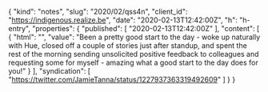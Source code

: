 {
  "kind": "notes",
  "slug": "2020/02/qss4n",
  "client_id": "https://indigenous.realize.be",
  "date": "2020-02-13T12:42:00Z",
  "h": "h-entry",
  "properties": {
    "published": [
      "2020-02-13T12:42:00Z"
    ],
    "content": [
      {
        "html": "",
        "value": "Been a pretty good start to the day - woke up naturally with Hue, closed off a couple of stories just after standup, and spent the rest of the morning sending unsolicited positive feedback to colleagues and requesting some for myself - amazing what a good start to the day does for you!"
      }
    ],
    "syndication": [
      "https://twitter.com/JamieTanna/status/1227937363319492609"
    ]
  }
}
